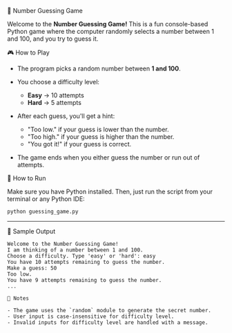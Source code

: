 🧠 Number Guessing Game

Welcome to the **Number Guessing Game!** This is a fun console-based Python game where the computer randomly selects a number between 1 and 100, and you try to guess it.

 🎮 How to Play

- The program picks a random number between **1 and 100**.
- You choose a difficulty level:
  - **Easy** → 10 attempts
  - **Hard** → 5 attempts

- After each guess, you'll get a hint:
  - "Too low." if your guess is lower than the number.
  - "Too high." if your guess is higher than the number.
  - "You got it!" if your guess is correct.

- The game ends when you either guess the number or run out of attempts.

🚀 How to Run

Make sure you have Python installed. Then, just run the script from your terminal or any Python IDE:

```bash
python guessing_game.py
```

---

📝 Sample Output

```
Welcome to the Number Guessing Game!
I am thinking of a number between 1 and 100.
Choose a difficulty. Type 'easy' or 'hard': easy
You have 10 attempts remaining to guess the number.
Make a guess: 50
Too low.
You have 9 attempts remaining to guess the number.
...

📌 Notes

- The game uses the `random` module to generate the secret number.
- User input is case-insensitive for difficulty level.
- Invalid inputs for difficulty level are handled with a message.
